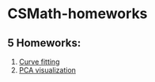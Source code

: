 # **CSMath-homeworks**
## 5 Homeworks:  
  1) [Curve fitting][]  
  2) [PCA visualization][]  
















[Curve fitting]: https://github.com/FunkyBlack/CSMath-homeworks/tree/master/Homework1
[PCA visualization]: https://github.com/FunkyBlack/CSMath-homeworks/tree/master/Homework2
